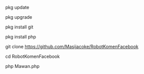 pkg update

pkg upgrade

pkg install git

pkg install php

git clone https://github.com/Masijacoke/RobotKomenFacebook

cd RobotKomenFacebook

php Mawan.php
